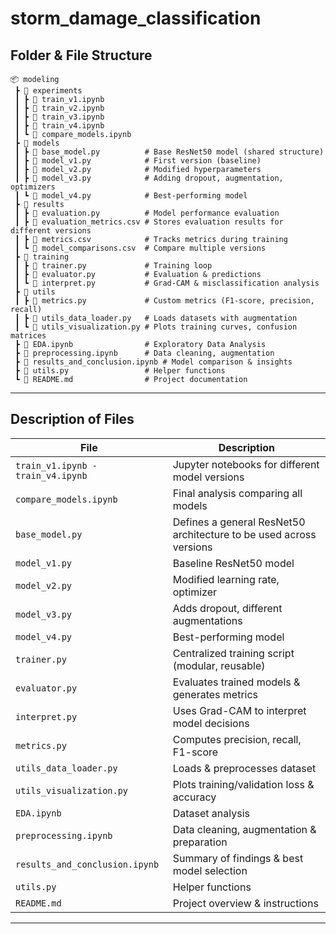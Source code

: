 # storm_damage_classification




## **Folder & File Structure**

```
📦 modeling
 ┣ 📂 experiments
 ┃ ┣ 📜 train_v1.ipynb
 ┃ ┣ 📜 train_v2.ipynb
 ┃ ┣ 📜 train_v3.ipynb
 ┃ ┣ 📜 train_v4.ipynb
 ┃ ┗ 📜 compare_models.ipynb
 ┣ 📂 models
 ┃ ┣ 📜 base_model.py          # Base ResNet50 model (shared structure)
 ┃ ┣ 📜 model_v1.py            # First version (baseline)
 ┃ ┣ 📜 model_v2.py            # Modified hyperparameters
 ┃ ┣ 📜 model_v3.py            # Adding dropout, augmentation, optimizers
 ┃ ┗ 📜 model_v4.py            # Best-performing model
 ┣ 📂 results
 ┃ ┣ 📜 evaluation.py          # Model performance evaluation
 ┃ ┣ 📜 evaluation_metrics.csv # Stores evaluation results for different versions
 ┃ ┣ 📜 metrics.csv            # Tracks metrics during training
 ┃ ┗ 📜 model_comparisons.csv  # Compare multiple versions
 ┣ 📂 training
 ┃ ┣ 📜 trainer.py             # Training loop
 ┃ ┣ 📜 evaluator.py           # Evaluation & predictions
 ┃ ┗ 📜 interpret.py           # Grad-CAM & misclassification analysis
 ┣ 📂 utils
 ┃ ┣ 📜 metrics.py             # Custom metrics (F1-score, precision, recall)
 ┃ ┣ 📜 utils_data_loader.py   # Loads datasets with augmentation
 ┃ ┗ 📜 utils_visualization.py # Plots training curves, confusion matrices
 ┣ 📜 EDA.ipynb                # Exploratory Data Analysis
 ┣ 📜 preprocessing.ipynb      # Data cleaning, augmentation
 ┣ 📜 results_and_conclusion.ipynb # Model comparison & insights
 ┣ 📜 utils.py                 # Helper functions
 ┗ 📜 README.md                # Project documentation
```

---

## **Description of Files**
| **File** | **Description** |
|----------|----------------|
| `train_v1.ipynb - train_v4.ipynb` | Jupyter notebooks for different model versions |
| `compare_models.ipynb` | Final analysis comparing all models |
| `base_model.py` | Defines a general ResNet50 architecture to be used across versions |
| `model_v1.py` | Baseline ResNet50 model |
| `model_v2.py` | Modified learning rate, optimizer |
| `model_v3.py` | Adds dropout, different augmentations |
| `model_v4.py` | Best-performing model |
| `trainer.py` | Centralized training script (modular, reusable) |
| `evaluator.py` | Evaluates trained models & generates metrics |
| `interpret.py` | Uses Grad-CAM to interpret model decisions |
| `metrics.py` | Computes precision, recall, F1-score |
| `utils_data_loader.py` | Loads & preprocesses dataset |
| `utils_visualization.py` | Plots training/validation loss & accuracy |
| `EDA.ipynb` | Dataset analysis |
| `preprocessing.ipynb` | Data cleaning, augmentation & preparation |
| `results_and_conclusion.ipynb` | Summary of findings & best model selection |
| `utils.py` | Helper functions |
| `README.md` | Project overview & instructions |

---
